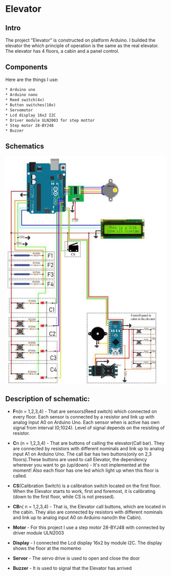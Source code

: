 # Elevator
## Intro
The project "Elevator" is constructed on platform Arduino. I builded the elevator the which principle of operation
is the same as the real elevator. The elevator has 4 floors, a cabin and a panel control. 

## Components
 Here are the things I use:
 
    * Arduino uno
    * Arduino nano
    * Reed switch(4x)
    * Button switches(10x)
    * Servomotor
    * Lcd display 16x2 I2C
    * Driver module ULN2003 for step mottor
    * Step motor 28-BYJ48
    * Buzzer
## Schematics    
<img src="Inf/SCHEMATICS.jpg" width="700">

## Description of schematic:
 * **F**n(n = 1,2,3,4) - That are sensors(Reed switch) which connected on every floor. Each sensor is connected by a resistor and link up with analog input A0 on Arduino Uno. Each sensor when is active has own signal from interval (0;1024).        Level of signal depends on the resisting of resistor.
 
 * **C**n (n = 1,2,3,4) - That are buttons of calling the elevator(Call bar). They are connected by resistors with different                 nominals and link up to analog input A1 on Arduino Uno. The call bar has two buttons(only on 2,3 floors).These               buttons are used to call Elevator, the dependency wherever you want to go (up/down) - It's not implemented at the             moment! Also each floor has one led which light up when this floor is called.
 
 * **CS**(Calibration Switch) is a calibration switch located on the first floor. When the Elevator starts to work, first and foremost, it is calibrating (down to the first floor, while CS is not pressed).
 
 * **CB**n( n = 1,2,3,4) - That is, the Elevator call buttons, which are located in the cabin. They also are connected by resistors with different nominals and link up to analog input A0 on Arduino nano(In the Cabin).
 
 * **Motor** - For this project I use a step motor 28-BYJ48 with connected by driver module ULN2003
 
 * **Display** - I connected the Lcd display 16x2 by module I2C. The display shows the floor at the momentю
 
 * **Servor** - The servo drive is used to open and close the door
 
 * **Buzzer** - It is used to signal that the Elevator has arrived
 
 
